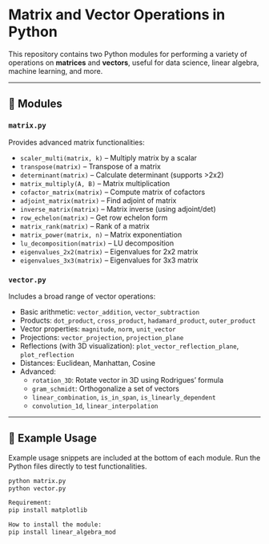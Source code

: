 # Matrix and Vector Operations in Python

This repository contains two Python modules for performing a variety of operations on **matrices** and **vectors**, useful for data science, linear algebra, machine learning, and more.

---

## 📁 Modules

### `matrix.py`

Provides advanced matrix functionalities:
- `scaler_multi(matrix, k)` – Multiply matrix by a scalar
- `transpose(matrix)` – Transpose of a matrix
- `determinant(matrix)` – Calculate determinant (supports >2x2)
- `matrix_multiply(A, B)` – Matrix multiplication
- `cofactor_matrix(matrix)` – Compute matrix of cofactors
- `adjoint_matrix(matrix)` – Find adjoint of matrix
- `inverse_matrix(matrix)` – Matrix inverse (using adjoint/det)
- `row_echelon(matrix)` – Get row echelon form
- `matrix_rank(matrix)` – Rank of a matrix
- `matrix_power(matrix, n)` – Matrix exponentiation
- `lu_decomposition(matrix)` – LU decomposition
- `eigenvalues_2x2(matrix)` – Eigenvalues for 2x2 matrix
- `eigenvalues_3x3(matrix)` – Eigenvalues for 3x3 matrix

### `vector.py`

Includes a broad range of vector operations:
- Basic arithmetic: `vector_addition`, `vector_subtraction`
- Products: `dot_product`, `cross_product`, `hadamard_product`, `outer_product`
- Vector properties: `magnitude`, `norm`, `unit_vector`
- Projections: `vector_projection`, `projection_plane`
- Reflections (with 3D visualization): `plot_vector_reflection_plane`, `plot_reflection`
- Distances: Euclidean, Manhattan, Cosine
- Advanced:
  - `rotation_3D`: Rotate vector in 3D using Rodrigues’ formula
  - `gram_schmidt`: Orthogonalize a set of vectors
  - `linear_combination`, `is_in_span`, `is_linearly_dependent`
  - `convolution_1d`, `linear_interpolation`

---

## 🧪 Example Usage

Example usage snippets are included at the bottom of each module. Run the Python files directly to test functionalities.

```python
python matrix.py
python vector.py

Requirement:
pip install matplotlib

How to install the module:
pip install linear_algebra_mod
